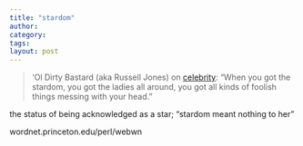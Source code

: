 ```yaml
---
title: "stardom"
author:
category: 
tags: 
layout: post
---
```

<blockquote>

‘Ol Dirty Bastard (aka Russell Jones) on <a href="http://thesmokinggun.com/archive/1115041odb11.html">celebrity</a>: “When you got the stardom, you got the ladies all around, you got all kinds of foolish things messing with your head.”

</blockquote>

the status of being acknowledged as a star; “stardom meant nothing to her”

wordnet.princeton.edu/perl/webwn

